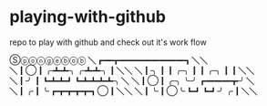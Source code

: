 ﻿# playing-with-github
repo to play with github and check out it's work flow

Ⓢⓟⓞⓝⓖⓔⓑⓞⓑ 
╲┏━┳━━━━━━━━┓╲╲
╲┃◯┃╭┻┻╮╭┻┻╮┃╲╲
╲┃╮┃┃╭╮┃┃╭╮┃┃╲╲
╲┃╯┃┗┻┻┛┗┻┻┻┻╮╲
╲┃◯┃╭╮╰╯┏━━━┳╯╲
╲┃╭┃╰┏┳┳┳┳┓◯┃╲╲
╲┃╰┃◯╰┗┛┗┛╯╭┃╲╲